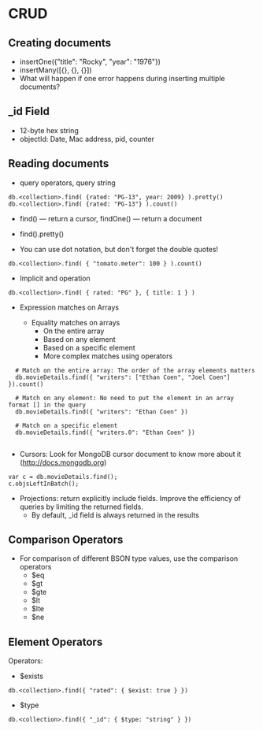 # CRUD

## Creating documents

* insertOne({"title": "Rocky", "year": "1976"})
* insertMany([{}, {}, {}])
* What will happen if one error happens during inserting multiple documents?

## _id Field

* 12-byte hex string
* objectId: Date, Mac address, pid, counter

## Reading documents

* query operators, query string

```
db.<collection>.find( {rated: "PG-13", year: 2009} ).pretty()
db.<collection>.find( {rated: "PG-13"} ).count()
```

* find() — return a cursor, findOne() — return a document

* find().pretty()

* You can use dot notation, but don't forget the double quotes!
	
```
db.<collection>.find( { "tomato.meter": 100 } ).count()
```
* Implicit and operation

```
db.<collection>.find( { rated: "PG" }, { title: 1 } )
```

* Expression matches on Arrays

  * Equality matches on arrays
    * On the entire array
    * Based on any element
    * Based on a specific element
    * More complex matches using operators

```
  # Match on the entire array: The order of the array elements matters
  db.movieDetails.find({ "writers": ["Ethan Coen", "Joel Coen"] }).count()
  
  # Match on any element: No need to put the element in an array format [] in the query
  db.movieDetails.find({ "writers": "Ethan Coen" })
  
  # Match on a specific element
  db.movieDetails.find({ "writers.0": "Ethan Coen" })
  
```

  * Cursors: Look for MongoDB cursor document to know more about it (http://docs.mongodb.org)

```
var c = db.movieDetails.find();
c.objsLeftInBatch();
```

  * Projections: return explicitly include fields. Improve the efficiency of queries by limiting the returned fields.
    * By default, _id field is always returned in the results

## Comparison Operators

* For comparison of different BSON type values, use the comparison operators
  * $eq
  * $gt
  * $gte
  * $lt
  * $lte
  * $ne

## Element Operators

Operators:
* $exists

```
db.<collection>.find({ "rated": { $exist: true } })
```

* $type

```
db.<collection>.find({ "_id": { $type: "string" } })
```

